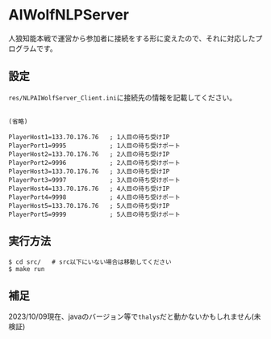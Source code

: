 # AIWolfNLPServer
人狼知能本戦で運営から参加者に接続をする形に変えたので、それに対応したプログラムです。

## 設定
`res/NLPAIWolfServer_Client.ini`に接続先の情報を記載してください。
```

(省略)

PlayerHost1=133.70.176.76	; 1人目の待ち受けIP
PlayerPort1=9995			; 1人目の待ち受けポート
PlayerHost2=133.70.176.76	; 2人目の待ち受けIP
PlayerPort2=9996			; 2人目の待ち受けポート
PlayerHost3=133.70.176.76	; 3人目の待ち受けIP
PlayerPort3=9997			; 3人目の待ち受けポート
PlayerHost4=133.70.176.76	; 4人目の待ち受けIP
PlayerPort4=9998			; 4人目の待ち受けポート
PlayerHost5=133.70.176.76	; 5人目の待ち受けIP
PlayerPort5=9999			; 5人目の待ち受けポート
```

## 実行方法
```
$ cd src/	# src以下にいない場合は移動してください
$ make run
```

## 補足
2023/10/09現在、javaのバージョン等で`thalys`だと動かないかもしれません(未検証)